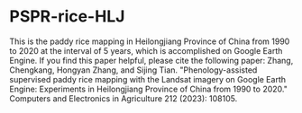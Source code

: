 # PSPR-rice-HLJ
This is the paddy rice mapping in Heilongjiang Province of China from 1990 to 2020 at the interval of 5 years, which is accomplished on Google Earth Engine. 
If you find this paper helpful, please cite the following paper:
Zhang, Chengkang, Hongyan Zhang, and Sijing Tian. "Phenology-assisted supervised paddy rice mapping with the Landsat imagery on Google Earth Engine: Experiments in Heilongjiang Province of China from 1990 to 2020." Computers and Electronics in Agriculture 212 (2023): 108105.

